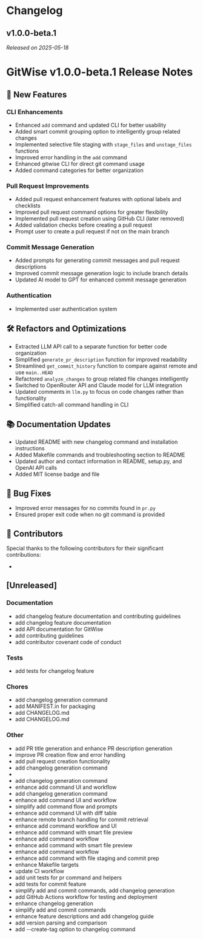 # Changelog


## v1.0.0-beta.1
*Released on 2025-05-18*

# GitWise v1.0.0-beta.1 Release Notes

## 🎉 New Features

### CLI Enhancements
- Enhanced `add` command and updated CLI for better usability
- Added smart commit grouping option to intelligently group related changes
- Implemented selective file staging with `stage_files` and `unstage_files` functions
- Improved error handling in the `add` command
- Enhanced gitwise CLI for direct git command usage
- Added command categories for better organization

### Pull Request Improvements
- Added pull request enhancement features with optional labels and checklists
- Improved pull request command options for greater flexibility
- Implemented pull request creation using GitHub CLI (later removed)
- Added validation checks before creating a pull request
- Prompt user to create a pull request if not on the main branch

### Commit Message Generation
- Added prompts for generating commit messages and pull request descriptions
- Improved commit message generation logic to include branch details
- Updated AI model to GPT for enhanced commit message generation

### Authentication
- Implemented user authentication system

## 🛠️ Refactors and Optimizations

- Extracted LLM API call to a separate function for better code organization
- Simplified `generate_pr_description` function for improved readability
- Streamlined `get_commit_history` function to compare against remote and use `main..HEAD`
- Refactored `analyze_changes` to group related file changes intelligently
- Switched to OpenRouter API and Claude model for LLM integration
- Updated comments in `llm.py` to focus on code changes rather than functionality
- Simplified catch-all command handling in CLI

## 📚 Documentation Updates

- Updated README with new changelog command and installation instructions
- Added Makefile commands and troubleshooting section to README
- Updated author and contact information in README, setup.py, and OpenAI API calls
- Added MIT license badge and file

## 🐛 Bug Fixes

- Improved error messages for no commits found in `pr.py`
- Ensured proper exit code when no git command is provided

## 🤝 Contributors

Special thanks to the following contributors for their significant contributions:

-


## [Unreleased]

### Documentation

- add changelog feature documentation and contributing guidelines
- add changelog feature documentation
- add API documentation for GitWise
- add contributing guidelines
- add contributor covenant code of conduct

### Tests

- add tests for changelog feature

### Chores

- add changelog generation command
- add MANIFEST.in for packaging
- add CHANGELOG.md
- add CHANGELOG.md

### Other

- add PR title generation and enhance PR description generation
- improve PR creation flow and error handling
- add pull request creation functionality
- add changelog generation command
- 
- add changelog generation command
- enhance add command UI and workflow
- add changelog generation command
- enhance add command UI and workflow
- simplify add command flow and prompts
- enhance add command UI with diff table
- enhance remote branch handling for commit retrieval
- enhance add command workflow and UI
- enhance add command with smart file preview
- enhance add command workflow
- enhance add command with smart file preview
- enhance add command workflow
- enhance add command with file staging and commit prep
- enhance Makefile targets
- update CI workflow
- add unit tests for pr command and helpers
- add tests for commit feature
- simplify add and commit commands, add changelog generation
- add GitHub Actions workflow for testing and deployment
- enhance changelog generation
- simplify add and commit commands
- enhance feature descriptions and add changelog guide
- add version parsing and comparison
- add --create-tag option to changelog command

